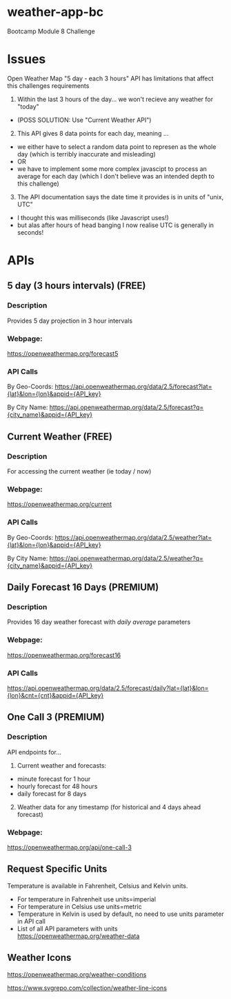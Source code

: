 # weather-app-bc

Bootcamp Module 8 Challenge

# Issues

Open Weather Map "5 day - each 3 hours" API has limitations that affect this challenges requirements

1. Within the last 3 hours of the day... we won't recieve any weather for "today"

- (POSS SOLUTION: Use "Current Weather API")

2. This API gives 8 data points for each day, meaning ...

- we either have to select a random data point to represen as the whole day (which is terribly inaccurate and misleading)
- OR
- we have to implement some more complex javascipt to process an average for each day (which I don't believe was an intended depth to this challenge)

3. The API documentation says the date time it provides is in units of "unix, UTC"

- I thought this was milliseconds (like Javascript uses!)
- but alas after hours of head banging I now realise UTC is generally in seconds!

# APIs

## 5 day (3 hours intervals) (FREE)

### Description

Provides 5 day projection in 3 hour intervals

### Webpage:

https://openweathermap.org/forecast5

### API Calls

By Geo-Coords:
https://api.openweathermap.org/data/2.5/forecast?lat={lat}&lon={lon}&appid={API_key}

By City Name:
https://api.openweathermap.org/data/2.5/forecast?q={city_name}&appid={API_key}

## Current Weather (FREE)

### Description

For accessing the current weather (ie today / now)

### Webpage:

https://openweathermap.org/current

### API Calls

By Geo-Coords:
https://api.openweathermap.org/data/2.5/weather?lat={lat}&lon={lon}&appid={API_key}

By City Name:
https://api.openweathermap.org/data/2.5/weather?q={city_name}&appid={API_key}

## Daily Forecast 16 Days (PREMIUM)

### Description

Provides 16 day weather forecast with _daily average_ parameters

### Webpage:

https://openweathermap.org/forecast16

### API Calls

https://api.openweathermap.org/data/2.5/forecast/daily?lat={lat}&lon={lon}&cnt={cnt}&appid={API_key}

## One Call 3 (PREMIUM)

### Description

API endpoints for...

1. Current weather and forecasts:

- minute forecast for 1 hour
- hourly forecast for 48 hours
- daily forecast for 8 days

2. Weather data for any timestamp (for historical and 4 days ahead forecast)

### Webpage:

https://openweathermap.org/api/one-call-3

## Request Specific Units

Temperature is available in Fahrenheit, Celsius and Kelvin units.

- For temperature in Fahrenheit use units=imperial
- For temperature in Celsius use units=metric
- Temperature in Kelvin is used by default, no need to use units parameter in API call
- List of all API parameters with units https://openweathermap.org/weather-data

## Weather Icons

https://openweathermap.org/weather-conditions

https://www.svgrepo.com/collection/weather-line-icons
